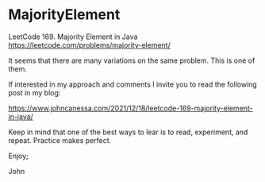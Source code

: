 # MajorityElement
LeetCode 169. Majority Element in Java
https://leetcode.com/problems/majority-element/

It seems that there are many variations on the same problem.
This is one of them.

If interested in my approach and comments I invite you to
read the following post in my blog:

https://www.johncanessa.com/2021/12/18/leetcode-169-majority-element-in-java/

Keep in mind that one of the best ways to lear is to read,
experiment, and repeat. Practice makes perfect.

Enjoy;

John
